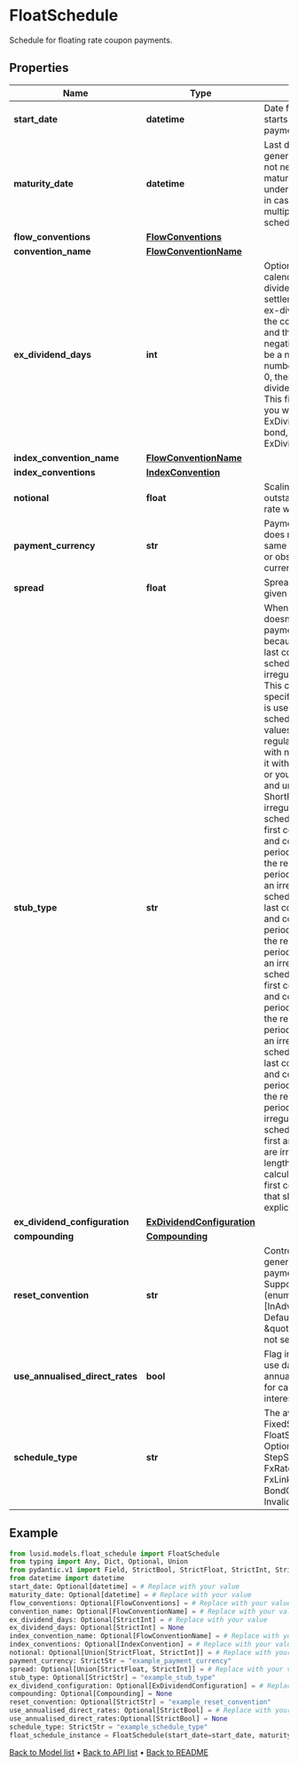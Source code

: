 # FloatSchedule

Schedule for floating rate coupon payments.
## Properties
Name | Type | Description | Notes
------------ | ------------- | ------------- | -------------
**start_date** | **datetime** | Date from which LUSID starts generating the payment schedule. | [optional] 
**maturity_date** | **datetime** | Last date of the payment generation schedule. May not necessarily be the maturity date  of the underlying instrument (e.g. in case the instrument has multiple payment schedules). | [optional] 
**flow_conventions** | [**FlowConventions**](FlowConventions.md) |  | [optional] 
**convention_name** | [**FlowConventionName**](FlowConventionName.md) |  | [optional] 
**ex_dividend_days** | **int** | Optional. Number of calendar days in the ex-dividend period.  If the settlement date falls in the ex-dividend period then the coupon paid is zero and the accrued interest is negative.  If set, this must be a non-negative number.  If not set, or set to 0, then there is no ex-dividend period.                NOTE: This field is deprecated.  If you wish to set the ExDividendDays on a bond, please use the ExDividendConfiguration. | [optional] 
**index_convention_name** | [**FlowConventionName**](FlowConventionName.md) |  | [optional] 
**index_conventions** | [**IndexConvention**](IndexConvention.md) |  | [optional] 
**notional** | **float** | Scaling factor, the quantity outstanding on which the rate will be paid. | [optional] 
**payment_currency** | **str** | Payment currency. This does not have to be the same as the nominal bond or observation/reset currency. | 
**spread** | **float** | Spread over floating rate given as a fraction. | [optional] 
**stub_type** | **str** | When a payment schedule doesn&#39;t have regular payment intervals just because of the  first and/or last coupons of the schedule, we call those irregular coupons stubs.  This configuration specifies what type of stub is used when building the schedule  Supported values are:  None &#x3D; this is a regular payment schedule with no stubs. DO NOT use it with irregular schedules or you will get incorrect and unexpected behaviour.  ShortFront &#x3D; this is an irregular payment schedule where only the first coupon is irregular, and covers a payment period that is shorter than the regular payment period.  ShortBack &#x3D; this is an irregular payment schedule where only the last coupon is irregular, and covers a payment period that is shorter than the regular payment period.  LongFront &#x3D; this is an irregular payment schedule where only the first coupon is irregular, and covers a payment period that is longer than the regular payment period.  LongBack &#x3D; this is an irregular payment schedule where only the last coupon is irregular, and covers a payment period that is longer than the regular payment period.  Both &#x3D; this is an irregular payment schedule where both the first and the last coupons are irregular, and the length of these periods is calculated based on the first coupon payment date that should have been explicitly set. | [optional] 
**ex_dividend_configuration** | [**ExDividendConfiguration**](ExDividendConfiguration.md) |  | [optional] 
**compounding** | [**Compounding**](Compounding.md) |  | [optional] 
**reset_convention** | **str** | Control how resets are generated relative to payment convention(s).    Supported string (enumeration) values are: [InAdvance, InArrears].  Defaults to \&quot;InAdvance\&quot; if not set. | [optional] 
**use_annualised_direct_rates** | **bool** | Flag indicating whether to use daily updated annualised interest  rates for calculating the accrued interest. Defaults to false. | [optional] 
**schedule_type** | **str** | The available values are: FixedSchedule, FloatSchedule, OptionalitySchedule, StepSchedule, Exercise, FxRateSchedule, FxLinkedNotionalSchedule, BondConversionSchedule, Invalid | 
## Example

```python
from lusid.models.float_schedule import FloatSchedule
from typing import Any, Dict, Optional, Union
from pydantic.v1 import Field, StrictBool, StrictFloat, StrictInt, StrictStr, constr, validator
from datetime import datetime
start_date: Optional[datetime] = # Replace with your value
maturity_date: Optional[datetime] = # Replace with your value
flow_conventions: Optional[FlowConventions] = # Replace with your value
convention_name: Optional[FlowConventionName] = # Replace with your value
ex_dividend_days: Optional[StrictInt] = # Replace with your value
ex_dividend_days: Optional[StrictInt] = None
index_convention_name: Optional[FlowConventionName] = # Replace with your value
index_conventions: Optional[IndexConvention] = # Replace with your value
notional: Optional[Union[StrictFloat, StrictInt]] = # Replace with your value
payment_currency: StrictStr = "example_payment_currency"
spread: Optional[Union[StrictFloat, StrictInt]] = # Replace with your value
stub_type: Optional[StrictStr] = "example_stub_type"
ex_dividend_configuration: Optional[ExDividendConfiguration] = # Replace with your value
compounding: Optional[Compounding] = None
reset_convention: Optional[StrictStr] = "example_reset_convention"
use_annualised_direct_rates: Optional[StrictBool] = # Replace with your value
use_annualised_direct_rates:Optional[StrictBool] = None
schedule_type: StrictStr = "example_schedule_type"
float_schedule_instance = FloatSchedule(start_date=start_date, maturity_date=maturity_date, flow_conventions=flow_conventions, convention_name=convention_name, ex_dividend_days=ex_dividend_days, index_convention_name=index_convention_name, index_conventions=index_conventions, notional=notional, payment_currency=payment_currency, spread=spread, stub_type=stub_type, ex_dividend_configuration=ex_dividend_configuration, compounding=compounding, reset_convention=reset_convention, use_annualised_direct_rates=use_annualised_direct_rates, schedule_type=schedule_type)

```

[Back to Model list](../README.md#documentation-for-models) &#8226; [Back to API list](../README.md#documentation-for-api-endpoints) &#8226; [Back to README](../README.md)

